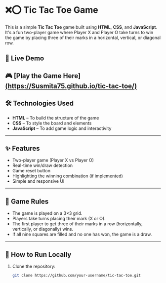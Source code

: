 # ❌⭕ Tic Tac Toe Game

This is a simple **Tic Tac Toe** game built using **HTML**, **CSS**, and **JavaScript**. It's a fun two-player game where Player X and Player O take turns to win the game by placing three of their marks in a horizontal, vertical, or diagonal row.

## 🔗 Live Demo

🎮 [Play the Game Here][(https://Susmita75.github.io/tic-tac-toe/) 
](http://127.0.0.1:5500/index.html)
---

## 🛠 Technologies Used

- **HTML** – To build the structure of the game
- **CSS** – To style the board and elements
- **JavaScript** – To add game logic and interactivity

---

## ✨ Features

- Two-player game (Player X vs Player O)
- Real-time win/draw detection
- Game reset button
- Highlighting the winning combination (if implemented)
- Simple and responsive UI

---

## 🧠 Game Rules

- The game is played on a 3×3 grid.
- Players take turns placing their mark (X or O).
- The first player to get three of their marks in a row (horizontally, vertically, or diagonally) wins.
- If all nine squares are filled and no one has won, the game is a draw.

---

## 🚀 How to Run Locally

1. Clone the repository:
   ```bash
   git clone https://github.com/your-username/tic-tac-toe.git

